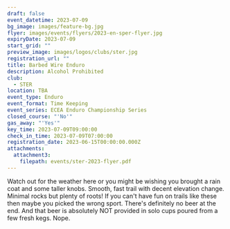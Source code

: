 ```yaml
---
draft: false
event_datetime: 2023-07-09
bg_image: images/feature-bg.jpg
flyer: images/events/flyers/2023-en-sper-flyer.jpg
expiryDate: 2023-07-09
start_grid: ""
preview_image: images/logos/clubs/ster.jpg
registration_url: ""
title: Barbed Wire Enduro
description: Alcohol Prohibited
club:
  - STER
location: TBA
event_type: Enduro
event_format: Time Keeping
event_series: ECEA Enduro Championship Series
closed_course: "'No'"
gas_away: "'Yes'"
key_time: 2023-07-09T09:00:00
check_in_time: 2023-07-09T07:00:00
registration_date: 2023-06-15T00:00:00.000Z
attachments:
  attachment3:
    filepath: events/ster-2023-flyer.pdf
---
```


Watch out for the weather here or you might be wishing you brought a rain coat and some taller knobs. Smooth, fast trail with decent elevation change. Minimal rocks but plenty of roots! If you can't have fun on trails like these then maybe you picked the wrong sport. There's definitely no beer at the end. And that beer is absolutely NOT provided in solo cups poured from a few fresh kegs. Nope.